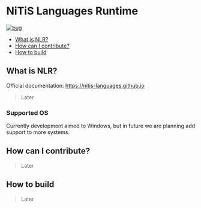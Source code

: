 # NiTiS Languages Runtime
[![bug](https://img.shields.io/github/issues/nitis-languages/runtime/bug?style=flat-square&color=CC3F3F&label=bug)](https://github.com/nitis-languages/runtime/labels/bug)

* [What is NLR?](#what-is-nlr)
* [How can I contribute?](#how-can-i-contribute)
* [How to build](#how-to-build)

## What is NLR?
Official documentation: <https://nitis-languages.github.io>
> Later

### Supported OS
Currently development aimed to Windows, but in future we are planning add support to more systems.

## How can I contribute?
> Later

## How to build
> Later
